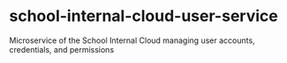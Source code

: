 # school-internal-cloud-user-service
Microservice of the School Internal Cloud managing user accounts, credentials, and permissions